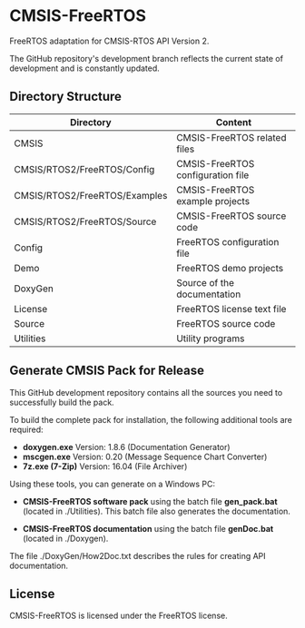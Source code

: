 # CMSIS-FreeRTOS
FreeRTOS adaptation for CMSIS-RTOS API Version 2.

The GitHub repository's development branch reflects the current state of development and is constantly updated.

## Directory Structure

| Directory                     | Content                           |                
| ----------------------------- | --------------------------------- |
| CMSIS                         | CMSIS-FreeRTOS related files      |
| CMSIS/RTOS2/FreeRTOS/Config   | CMSIS-FreeRTOS configuration file |
| CMSIS/RTOS2/FreeRTOS/Examples | CMSIS-FreeRTOS example projects   |
| CMSIS/RTOS2/FreeRTOS/Source   | CMSIS-FreeRTOS source code        |
| Config                        | FreeRTOS configuration file       |
| Demo                          | FreeRTOS demo projects            |
| DoxyGen                       | Source of the documentation       |
| License                       | FreeRTOS license text file        |
| Source                        | FreeRTOS source code              |
| Utilities                     | Utility programs                  |

## Generate CMSIS Pack for Release

This GitHub development repository contains all the sources you need to successfully build the pack.

To build the complete pack for installation, the following additional tools are required:
 - **doxygen.exe**    Version: 1.8.6 (Documentation Generator)
 - **mscgen.exe**     Version: 0.20  (Message Sequence Chart Converter)
 - **7z.exe (7-Zip)** Version: 16.04 (File Archiver)
  
Using these tools, you can generate on a Windows PC:
 - **CMSIS-FreeRTOS software pack** using the batch file **gen_pack.bat** (located in ./Utilities). This batch file also
   generates the documentation.
  
 - **CMSIS-FreeRTOS documentation** using the batch file **genDoc.bat** (located in ./Doxygen). 

The file ./DoxyGen/How2Doc.txt describes the rules for creating API documentation.

## License

CMSIS-FreeRTOS is licensed under the FreeRTOS license.
